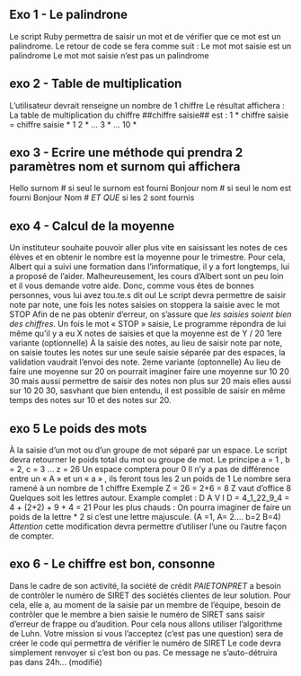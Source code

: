 ## Exo 1 - Le palindrone
Le script Ruby permettra de saisir un mot et de vérifier que ce mot est un palindrome.
Le retour de code se fera comme suit :
Le mot mot saisie est un palindrome
Le mot mot saisie n’est pas un palindrome
## exo 2 - Table de multiplication
L’utilisateur devrait renseigne un nombre de 1 chiffre
Le résultat affichera :
 La table de multiplication du chiffre ##chiffre saisie## est :
1 * chiffre saisie = chiffre saisie * 1
2 * …
3 *
…
10 *
## exo 3 - Ecrire une méthode qui prendra 2 paramètres nom et surnom qui affichera
Hello  surnom     # si seul le surnom est fourni
Bonjour  nom #   si seul le nom est fourni
Bonjour Nom # *ET QUE* si les 2 sont fournis
## exo 4 - Calcul de la moyenne
Un instituteur souhaite pouvoir aller plus vite en saisissant les notes de ces élèves et en obtenir le nombre est la moyenne pour le trimestre.
Pour cela, Albert qui a suivi une formation dans l’informatique, il y a fort longtemps, lui a proposé de l’aider. Malheureusement, les cours d’Albert sont un peu loin et il vous demande votre aide.
Donc, comme vous êtes de bonnes personnes, vous lui avez tou.te.s dit ouI
Le script devra permettre de saisir note par note,  une fois les notes saisies on stoppera la saisie avec le mot STOP
Afin de ne pas obtenir d’erreur, on s’assure que _les saisies soient bien des chiffres_.
Un fois le mot « STOP »  saisie,
Le programme répondra de lui même qu’il y a eu X notes de saisies et que la moyenne est de Y / 20
1ere variante  (optionnelle)
À la saisie des notes, au lieu de saisir note par note, on saisie toutes les notes sur une seule saisie séparée par des espaces, la validation vaudrait l’envoi des note.
2eme variante (optonnelle)
Au lieu de faire une moyenne sur 20 on pourrait imaginer faire une moyenne sur 10 20 30 mais aussi permettre de saisir des notes non plus sur 20 mais elles aussi sur 10 20 30, sasvhant que bien entendu, il est possible de saisir en même temps des notes sur 10 et des notes sur 20.
## exo 5 Le poids des mots
À la saisie d’un mot ou d’un groupe de mot séparé par un espace.
Le script devra retourner le poids total du mot ou groupe de mot.
Le principe a = 1 , b = 2, c = 3 … z = 26
Un espace comptera pour 0
Il n’y a pas de différence entre un « A » et un « a » , ils feront tous les 2 un poids de 1
Le nombre sera ramené à un nombre de 1 chiffre
Exemple Z = 26 = 2+6 = 8
Z vaut d’office 8
Quelques soit les lettres autour.
Example complet :
D A V I D  =
4_1_22_9_4 =
4 + (2+2) + 9 + 4 =
21
Pour les plus chauds :
On pourra imaginer de faire un poids de la lettre * 2 si c’est une lettre majuscule.
(A =1, A= 2….  b=2 B=4)
*Attention* cette modification devra permettre d’utiliser l’une ou l’autre façon de compter.
## exo 6 - Le chiffre est bon, consonne
Dans le cadre de son activité, la société de crédit *PAIETONPRET* a besoin de contrôler le numéro de SIRET des sociétés clientes de leur solution.
Pour cela, elle a, au moment de la saisie par un membre de l’équipe, besoin de contrôler que le membre a bien saisie le numéro de SIRET sans saisir d’erreur de frappe ou d’audition.
Pour cela nous allons utiliser l’algorithme de Luhn.
Votre mission si vous l’acceptez (c’est pas une question) sera de  créer le code qui permettra de vérifier le numéro de SIRET
Le code devra simplement renvoyer  si c’est bon ou pas.
Ce message ne s’auto-détruira pas dans 24h... (modifié) 
